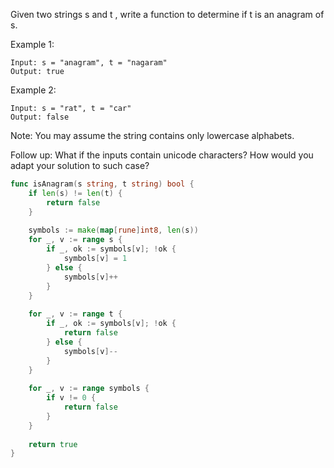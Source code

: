 Given two strings s and t , write a function to determine if t is an anagram of s.

Example 1:
```
Input: s = "anagram", t = "nagaram"
Output: true
```

Example 2:
```
Input: s = "rat", t = "car"
Output: false
```

Note:
You may assume the string contains only lowercase alphabets.

Follow up:
What if the inputs contain unicode characters? How would you adapt your solution to such case?

```go
func isAnagram(s string, t string) bool {
	if len(s) != len(t) {
		return false
	}
	
	symbols := make(map[rune]int8, len(s))
	for _, v := range s {
		if _, ok := symbols[v]; !ok {
			symbols[v] = 1
		} else {
			symbols[v]++
		}
	}
	
	for _, v := range t {
		if _, ok := symbols[v]; !ok {
			return false
		} else {
			symbols[v]--
		}
	}
	
	for _, v := range symbols {
		if v != 0 {
			return false
		}
	}
	
	return true
}
```
